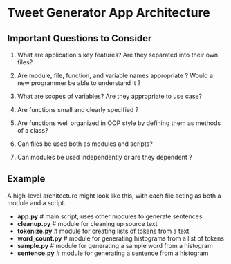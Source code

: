 # Tweet Generator App Architecture
## Important Questions to Consider
1. What are application's key features? Are they separated into their own files?

2. Are module, file, function, and variable names appropriate ? Would a new programmer be able to understand it ?

3. What are scopes of variables? Are they appropriate to use case?

4. Are functions small and clearly specified ?

5. Are functions well organized in OOP style by defining them as methods of a class?

6. Can files be used both as modules and scripts?

7. Can modules be used independently or are they dependent ?  


## Example
A high-level architecture might look like this, with each file acting as both a module and a script.
- **app.py**          # main script, uses other modules to generate sentences </br>
- **cleanup.py**      # module for cleaning up source text </br>
- **tokenize.py**     # module for creating lists of tokens from a text </br>
- **word_count.py**   # module for generating histograms from a list of tokens </br>
- **sample.py**       # module for generating a sample word from a histogram </br>
- **sentence.py**     # module for generating a sentence from a histogram </br>

